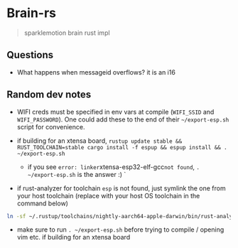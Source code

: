 # Brain-rs

> sparklemotion brain rust impl

## Questions

- What happens when messageid overflows? it is an i16

## Random dev notes

- WIFI creds must be specified in env vars at compile (`WIFI_SSID` and `WIFI_PASSWORD`). One could add these to the end of their `~/export-esp.sh` script for convenience.

- if building for an xtensa board, `rustup update stable && RUST_TOOLCHAIN=stable cargo install -f espup && espup install && . ~/export-esp.sh`
  - if you see `error: linker`xtensa-esp32-elf-gcc`not found`, `. ~/export-esp.sh` is the answer :)
`
- if rust-analyzer for toolchain `esp` is not found, just symlink the one from your host toolchain (replace with your host OS toolchain in the command below)

```bash
ln -sf ~/.rustup/toolchains/nightly-aarch64-apple-darwin/bin/rust-analyzer ~/.rustup/toolchains/esp/bin/rust-analyzer
```

- make sure to run `. ~/export-esp.sh` before trying to compile / opening vim etc. if building for an xtensa board
